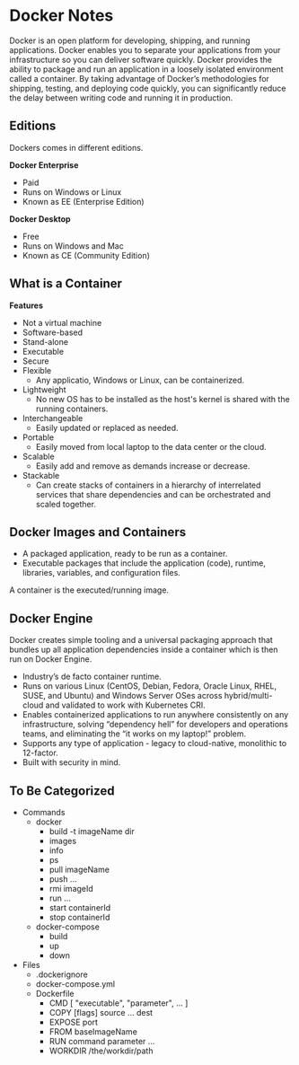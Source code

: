# Docker Notes

Docker is an open platform for developing, shipping, and running applications. Docker enables you to separate your applications from your infrastructure so you can deliver software quickly. Docker provides the ability to package and run an application in a loosely isolated environment called a container. By taking advantage of Docker’s methodologies for shipping, testing, and deploying code quickly, you can significantly reduce the delay between writing code and running it in production.

## Editions

Dockers comes in different editions.

**Docker Enterprise**

- Paid
- Runs on Windows or Linux
- Known as EE (Enterprise Edition)

**Docker Desktop**

- Free
- Runs on Windows and Mac
- Known as CE (Community Edition)


## What is a Container

**Features**

- Not a virtual machine
- Software-based
- Stand-alone
- Executable
- Secure
- Flexible
	+ Any applicatio, Windows or Linux, can be containerized.
- Lightweight
	+ No new OS has to be installed as the host's kernel is shared with the running containers.
- Interchangeable
	+ Easily updated or replaced as needed.
- Portable
	+ Easily moved from local laptop to the data center or the cloud.
- Scalable
	+ Easily add and remove as demands increase or decrease.
- Stackable
	+ Can create stacks of containers in a hierarchy of interrelated services that share dependencies and can be orchestrated and scaled together.


## Docker Images and Containers

- A packaged application, ready to be run as a container.
- Executable packages that include the application (code), runtime, libraries, variables, and configuration files.

A container is the executed/running image.


## Docker Engine

Docker creates simple tooling and a universal packaging approach that bundles up all application dependencies inside a container which is then run on Docker Engine.

- Industry’s de facto container runtime.
- Runs on various Linux (CentOS, Debian, Fedora, Oracle Linux, RHEL, SUSE, and Ubuntu) and Windows Server OSes across hybrid/multi-cloud and validated to work with Kubernetes CRI.
- Enables containerized applications to run anywhere consistently on any infrastructure, solving “dependency hell” for developers and operations teams, and eliminating the “it works on my laptop!” problem.
- Supports any type of application - legacy to cloud-native, monolithic to 12-factor.
- Built with security in mind.


## To Be Categorized

- Commands
	+ docker
		* build -t imageName dir
		* images
		* info
		* ps
		* pull imageName
		* push ...
		* rmi imageId
		* run ...
		* start containerId
		* stop containerId
	+ docker-compose
		* build
		* up
		* down
- Files
	+ .dockerignore
	+ docker-compose.yml
	+ Dockerfile
		* CMD [ "executable", "parameter", ... ]
		* COPY [flags] source ... dest
		* EXPOSE port
		* FROM baseImageName
		* RUN command parameter ...
		* WORKDIR /the/workdir/path
